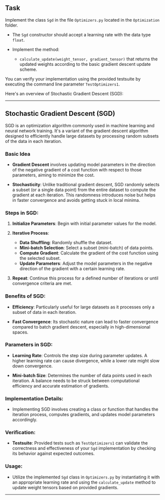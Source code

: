 ## Task

Implement the class `Sgd` in the file `Optimizers.py` located in the `Optimization` folder.

- The `Sgd` constructor should accept a learning rate with the data type `float`.
  
- Implement the method:
  - `calculate_update(weight_tensor, gradient_tensor)` that returns the updated weights according to the basic gradient descent update scheme.
  
You can verify your implementation using the provided testsuite by executing the command line parameter `TestOptimizers1`.

Here's an overview of Stochastic Gradient Descent (SGD):

---

## Stochastic Gradient Descent (SGD)

SGD is an optimization algorithm commonly used in machine learning and neural network training. It's a variant of the gradient descent algorithm designed to efficiently handle large datasets by processing random subsets of the data in each iteration.

### Basic Idea

- **Gradient Descent** involves updating model parameters in the direction of the negative gradient of a cost function with respect to those parameters, aiming to minimize the cost.
  
- **Stochasticity**: Unlike traditional gradient descent, SGD randomly selects a subset (or a single data point) from the entire dataset to compute the gradient at each iteration. This randomness introduces noise but helps in faster convergence and avoids getting stuck in local minima.

### Steps in SGD:

1. **Initialize Parameters**: Begin with initial parameter values for the model.
  
2. **Iterative Process**:
   - **Data Shuffling**: Randomly shuffle the dataset.
   - **Mini-batch Selection**: Select a subset (mini-batch) of data points.
   - **Compute Gradient**: Calculate the gradient of the cost function using the selected subset.
   - **Update Parameters**: Adjust the model parameters in the negative direction of the gradient with a certain learning rate.
  
3. **Repeat**: Continue this process for a defined number of iterations or until convergence criteria are met.

### Benefits of SGD:

- **Efficiency**: Particularly useful for large datasets as it processes only a subset of data in each iteration.
  
- **Fast Convergence**: Its stochastic nature can lead to faster convergence compared to batch gradient descent, especially in high-dimensional spaces.

### Parameters in SGD:

- **Learning Rate**: Controls the step size during parameter updates. A higher learning rate can cause divergence, while a lower rate might slow down convergence.
  
- **Mini-batch Size**: Determines the number of data points used in each iteration. A balance needs to be struck between computational efficiency and accurate estimation of gradients.

### Implementation Details:

- Implementing SGD involves creating a class or function that handles the iteration process, computes gradients, and updates model parameters accordingly.

### Verification:

- **Testsuite**: Provided tests such as `TestOptimizers1` can validate the correctness and effectiveness of your `Sgd` implementation by checking its behavior against expected outcomes.

### Usage:

- Utilize the implemented `Sgd` class in `Optimizers.py` by instantiating it with an appropriate learning rate and using the `calculate_update` method to update weight tensors based on provided gradients.

---
